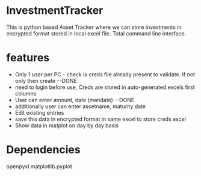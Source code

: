 # InvestmentTracker

This is python based Asset Tracker where we can store investments in encrypted format stored in local excel file. Total command line interface.

# features
- Only 1 user per PC - check is creds file already present to validate. If not only then create  --DONE
- need to login before use, Creds are stored in auto-generated excels first columns
- User can enter amount, date (mandate) --DONE
- additionally user can enter assetname, maturity date
- Edit existing entries
- save this data in encrypted format in same excel to store creds excel
- Show data in matplot on day by day basis

# Dependencies
openpyxl
matplotlib.pyplot

